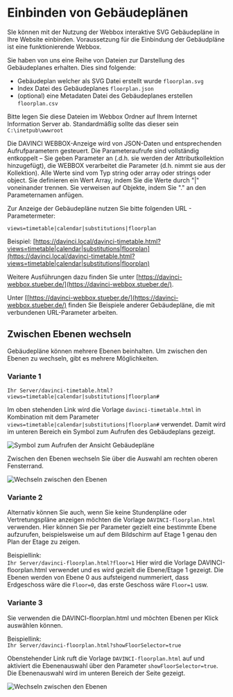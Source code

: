 # Einbinden von Gebäudeplänen

SIe können mit der Nutzung der Webbox interaktive SVG Gebäudepläne in Ihre Website einbinden. Voraussetzung für die Einbindung der Gebäudpläne ist eine funktionierende Webbox.

Sie haben von uns eine Reihe von Dateien zur Darstellung des Gebäudeplanes erhalten. Dies sind folgende:

* Gebäudeplan welcher als SVG Datei erstellt wurde `floorplan.svg`
* Index Datei des Gebäudeplanes `floorplan.json`
* (optional) eine Metadaten Datei des Gebäudeplanes erstellen `floorplan.csv`

Bitte legen Sie diese Dateien im Webbox Ordner auf Ihrem Internet Information Server ab. Standardmäßig sollte das dieser sein `C:\inetpub\wwwroot`

Die DAVINCI WEBBOX-Anzeige wird von JSON-Daten und entsprechenden Aufrufparametern gesteuert. Die Parameteraufrufe sind vollständig entkoppelt – Sie geben Parameter an (.d.h. sie werden der Attributkollektion hinzugefügt), die WEBBOX verarbeitet die Parameter (d.h. nimmt sie aus der Kollektion). Alle Werte sind vom Typ string oder array oder strings oder object. Sie definieren ein Wert Array, indem Sie die Werte durch "|" voneinander trennen. Sie verweisen auf Objekte, indem Sie "." an den Parameternamen anfügen. 

Zur Anzeige der Gebäudepläne nutzen Sie bitte folgenden URL - Parametermeter:

`views=timetable|calendar|substitutions|floorplan` 

Beispiel: [https://davinci.local/davinci-timetable.html?views=timetable|calendar|substitutions|floorplan](https://davinci.local/davinci-timetable.html?views=timetable|calendar|substitutions|floorplan)

Weitere Ausführungen dazu finden Sie unter [https://davinci-webbox.stueber.de/](https://davinci-webbox.stueber.de/).

Unter [[https://davinci-webbox.stueber.de/](https://davinci-webbox.stueber.de/) finden Sie Beispiele anderer Gebäudepläne, die mit verbundenen URL-Parameter arbeiten.

## Zwischen Ebenen wechseln

Gebäudepläne können mehrere Ebenen beinhalten. Um zwischen den Ebenen zu wechseln, gibt es mehrere Möglichkeiten.

### Variante 1

`Ihr Server/davinci-timetable.html?views=timetable|calendar|substitutions|floorplan#`

Im oben stehenden Link wird die Vorlage `davinci-timetable.html` in Kombination mit dem Parameter `views=timetable|calendar|substitutions|floorplan#` verwendet. Damit wird im unteren Bereich ein Symbol zum Aufrufen des Gebäudeplans gezeigt.

![Symbol zum Aufrufen der Ansicht Gebäudepläne](/assets/images/gebaeudeplaene/01.png)

Zwischen den Ebenen wechseln Sie über die Auswahl am rechten oberen Fensterrand.

![Wechseln zwischen den Ebenen](/assets/images/gebaeudeplaene/02.png)

### Variante 2

Alternativ können Sie auch, wenn Sie keine Stundenpläne oder Vertretungspläne anzeigen möchten die Vorlage `DAVINCI-floorplan.html` verwenden.
Hier können Sie per Parameter gezielt eine bestimmte Ebene aufzurufen, beispielsweise um auf dem Bildschirm auf Etage 1 genau den Plan der Etage zu zeigen. 

Beispiellink: <br/>`Ihr Server/davinci-floorplan.html?floor=1`
Hier wird die Vorlage DAVINCI-floorplan.html verwendet und es wird gezielt die Ebene/Etage 1 gezeigt.
Die Ebenen werden von Ebene 0 aus aufsteigend nummeriert, dass Erdgeschoss wäre die `Floor=0`, das erste Geschoss wäre `Floor=1` usw. 

### Variante 3

Sie verwenden die DAVINCI-floorplan.html und möchten Ebenen per Klick auswählen können.

Beispiellink: <br/>`Ihr Server/davinci-floorplan.html?showFloorSelector=true`

Obenstehender Link ruft die Vorlage `DAVINCI-floorplan.html` auf und aktiviert die Ebenenauswahl über den Parameter `showFloorSelector=true`.
Die Ebenenauswahl wird im unteren Bereich der Seite gezeigt.

![Wechseln zwischen den Ebenen](/assets/images/gebaeudeplaene/03.png)